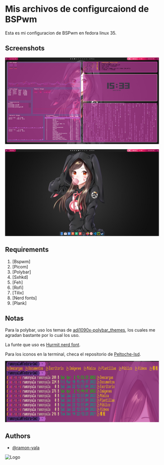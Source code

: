 # Mis archivos de configurcaiond de BSPwm

Esta es mi configuracion de BSPwm en fedora linux 35.

## Screenshots

![App Screenshot](https://github.com/ramon-yala/Dotfiles/blob/main/Screenshots/screnshot1.png?raw=true)


![App Screenshot](https://github.com/ramon-yala/Dotfiles/blob/main/Screenshots/screnshot2.png?raw=true)

## Requirements

1. [Bspwm]
2. [Picom]
3. [Polybar]
4. [Sxhkd]
5. [Feh]
6. [Rofi]
7. [Tilix]
8. [Nerd fonts]
9. [Plank]

## Notas

Para la polybar, uso los temas de  [adi1090x-polybar_themes](https://github.com/adi1090x/polybar-themes), los cuales me agradan bastante por lo cual los uso.

La funte que uso es [Hurmit nerd font](https://github.com/ryanoasis/nerd-fonts/releases/download/v2.1.0/Hermit.zip).

Para los iconos en la terminal, checa el repositorio de [Peltoche-lsd](https://github.com/Peltoche/lsd).

<img src="https://github.com/ramon-yala/Dotfiles/blob/main/Screenshots/icons-term.png?raw=true" height="200" alt="icons-term">

## Authors

- [@ramon-yala](https://github.com/ramon-yala)


<img src="https://avatars.githubusercontent.com/u/98194836?v=4" height="200" alt="Logo">

